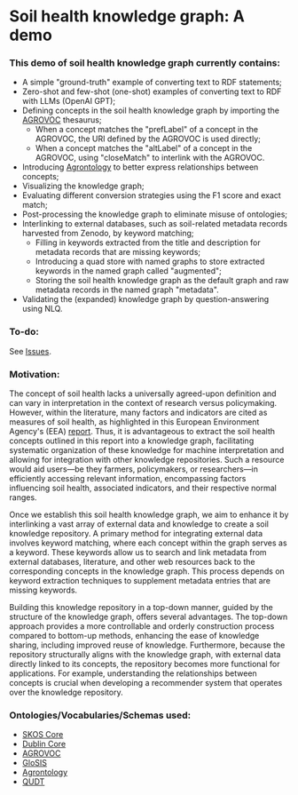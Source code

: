 # Soil health knowledge graph: A demo
### This demo of soil health knowledge graph currently contains:
- A simple "ground-truth" example of converting text to RDF statements;
- Zero-shot and few-shot (one-shot) examples of converting text to RDF with LLMs (OpenAI GPT);
- Defining concepts in the soil health knowledge graph by importing the [AGROVOC](https://aims.fao.org/aos/agrovoc) thesaurus;
  - When a concept matches the "prefLabel" of a concept in the AGROVOC, the URI defined by the AGROVOC is used directly;
  - When a concept matches the "altLabel" of a concept in the AGROVOC, using "closeMatch" to interlink with the AGROVOC.
- Introducing [Agrontology](https://aims.fao.org/aos/agrontology) to better express relationships between concepts;
- Visualizing the knowledge graph;
- Evaluating different conversion strategies using the F1 score and exact match;
- Post-processing the knowledge graph to eliminate misuse of ontologies;
- Interlinking to external databases, such as soil-related metadata records harvested from Zenodo, by keyword matching;
  - Filling in keywords extracted from the title and description for metadata records that are missing keywords;
  - Introducing a quad store with named graphs to store extracted keywords in the named graph called "augmented";
  - Storing the soil health knowledge graph as the default graph and raw metadata records in the named graph "metadata".
- Validating the (expanded) knowledge graph by question-answering using NLQ.

### To-do:
See [Issues](https://github.com/soilwise-he/soil-health-knowledge-graph/issues).

### Motivation:
The concept of soil health lacks a universally agreed-upon definition and can vary in interpretation in the context of research versus policymaking. However, within the literature, many factors and indicators are cited as measures of soil health, as highlighted in this European Environment Agency's (EEA) [report](https://op.europa.eu/en/publication-detail/-/publication/1687a21d-9df1-11ed-b508-01aa75ed71a1). Thus, it is advantageous to extract the soil health concepts outlined in this report into a knowledge graph, facilitating systematic organization of these knowledge for machine interpretation and allowing for integration with other knowledge repositories. Such a resource would aid users—be they farmers, policymakers, or researchers—in efficiently accessing relevant information, encompassing factors influencing soil health, associated indicators, and their respective normal ranges.

Once we establish this soil health knowledge graph, we aim to enhance it by interlinking a vast array of external data and knowledge to create a soil knowledge repository. A primary method for integrating external data involves keyword matching, where each concept within the graph serves as a keyword. These keywords allow us to search and link metadata from external databases, literature, and other web resources back to the corresponding concepts in the knowledge graph. This process depends on keyword extraction techniques to supplement metadata entries that are missing keywords.

Building this knowledge repository in a top-down manner, guided by the structure of the knowledge graph, offers several advantages. The top-down approach provides a more controllable and orderly construction process compared to bottom-up methods, enhancing the ease of knowledge sharing, including improved reuse of knowledge. Furthermore, because the repository structurally aligns with the knowledge graph, with external data directly linked to its concepts, the repository becomes more functional for applications. For example, understanding the relationships between concepts is crucial when developing a recommender system that operates over the knowledge repository.

### Ontologies/Vocabularies/Schemas used:
- [SKOS Core](https://www.w3.org/2009/08/skos-reference/skos.html)
- [Dublin Core](https://www.dublincore.org/specifications/dublin-core/)
- [AGROVOC](https://aims.fao.org/aos/agrovoc)
- [GloSIS](https://glosis-ld.github.io/glosis/)
- [Agrontology](https://aims.fao.org/aos/agrontology)
- [QUDT](https://qudt.org/)
